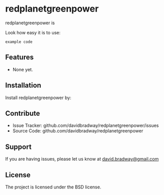 redplanetgreenpower
===================

redplanetgreenpower is 

Look how easy it is to use:

    example code

Features
--------

- None yet.

Installation
------------

Install redplanetgreenpower by:

Contribute
----------

- Issue Tracker: github.com/davidbradway/redplanetgreenpower/issues
- Source Code: github.com/davidbradway/redplanetgreenpower

Support
-------

If you are having issues, please let us know at david.bradway@gmail.com

License
-------

The project is licensed under the BSD license.
